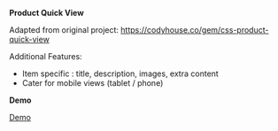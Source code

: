 
****Product Quick View****

Adapted from original project:
https://codyhouse.co/gem/css-product-quick-view

Additional Features:
- Item specific : title, description, images, extra content
- Cater for mobile views (tablet / phone)


**Demo**

[Demo](index.html)